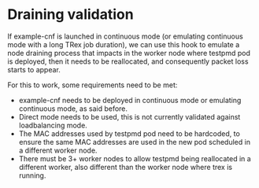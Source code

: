 # Draining validation

If example-cnf is launched in continuous mode (or emulating continuous mode with a long TRex job duration), we can use this hook to emulate a node draining process that impacts in the worker node where testpmd pod is deployed, then it needs to be reallocated, and consequently packet loss starts to appear.

For this to work, some requirements need to be met:

- example-cnf needs to be deployed in continuous mode or emulating continuous mode, as said before.
- Direct mode needs to be used, this is not currently validated against loadbalancing mode.
- The MAC addresses used by testpmd pod need to be hardcoded, to ensure the same MAC addresses are used in the new pod scheduled in a different worker node.
- There must be 3+ worker nodes to allow testpmd being reallocated in a different worker, also different than the worker node where trex is running.
